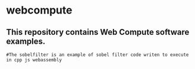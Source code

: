# webcompute
## This repository contains Web Compute software examples.
```
#The sobelfilter is an example of sobel filter code writen to execute in cpp js webassembly
```